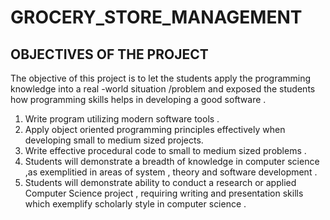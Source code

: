 # GROCERY_STORE_MANAGEMENT
## OBJECTIVES OF THE PROJECT 
   The objective of this project is to let the students apply the programming knowledge into a real -world situation /problem and exposed the students how programming skills helps in developing a good software .
1.	Write program utilizing modern software tools .
2.	Apply object oriented programming principles effectively when developing small to medium sized projects.
3.	Write effective procedural code to small to medium sized problems .
4.	Students will demonstrate a breadth of knowledge  in computer science ,as exemplitied in areas of system , theory and software development .
5.	Students will demonstrate ability to conduct a research  or applied Computer Science project , requiring  writing and presentation skills which exemplify scholarly style in computer science .
